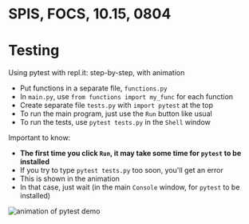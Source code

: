 # SPIS, FOCS, 10.15, 0804

# Testing

Using pytest with repl.it: step-by-step, with animation

* Put functions in a separate file, `functions.py`
* In `main.py`, use `from functions import my_func` for each function
* Create separate file `tests.py` with `import pytest` at the top
* To run the main program, just use the `Run` button like usual
* To run the tests, use `pytest tests.py` in the `Shell` window

Important to know:
* **The first time you click `Run`, it may take some time for `pytest` to be installed**
* If you try to type `pytest tests.py` too soon, you'll get an error
* This is shown in the animation
* In that case, just wait (in the main `Console` window, for `pytest` to be installed)

![animation of pytest demo](spis-pytest-demo.gif)
